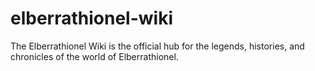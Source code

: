 # elberrathionel-wiki
The Elberrathionel Wiki is the official hub for the legends, histories, and chronicles of the world of Elberrathionel.
